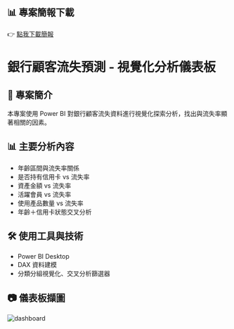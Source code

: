 
## 📊 專案簡報下載
👉 [點我下載簡報](./Bank_Churn_Presentation.pdf)

# 銀行顧客流失預測 - 視覺化分析儀表板

## 📌 專案簡介
本專案使用 Power BI 對銀行顧客流失資料進行視覺化探索分析，找出與流失率顯著相關的因素。

## 📊 主要分析內容
- 年齡區間與流失率關係
- 是否持有信用卡 vs 流失率
- 資產金額 vs 流失率
- 活躍會員 vs 流失率
- 使用產品數量 vs 流失率
- 年齡＋信用卡狀態交叉分析

## 🛠 使用工具與技術
- Power BI Desktop
- DAX 資料建模
- 分類分組視覺化、交叉分析篩選器

## 📷 儀表板擷圖
![dashboard](./dashboard_fullview.png)

